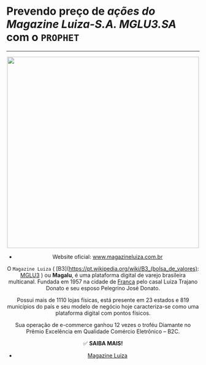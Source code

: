 # Prevendo preço de _ações do Magazine Luiza-S.A. MGLU3.SA_ com o `PROPHET`
---

<center><img src='https://upload.wikimedia.org/wikipedia/commons/1/1b/Magalu_-_novo_logo.png' width='500'>
  
- Website oficial:	www.magazineluiza.com.br
  
O `Magazine Luiza` ( [B3](https://pt.wikipedia.org/wiki/B3_(bolsa_de_valores): [MGLU3](http://www.b3.com.br/pt_br/produtos-e-servicos/negociacao/renda-variavel/empresas-listadas.htm?codigo=22470) ) ou **Magalu**, é uma plataforma digital de varejo brasileira multicanal. Fundada em 1957 na cidade de [Franca](https://pt.wikipedia.org/wiki/Franca) pelo casal Luiza Trajano Donato e seu esposo Pelegrino José Donato.

Possui mais de 1110 lojas físicas, está presente em 23 estados e 819 municípios do país e seu modelo de negócio hoje caracteriza-se como uma plataforma digital com pontos físicos.

Sua operação de e-commerce ganhou 12 vezes o troféu Diamante no Prêmio Excelência em Qualidade Comércio Eletrônico – B2C.
  
✅ **SAIBA MAIS!**
- [Magazine Luiza](https://pt.wikipedia.org/wiki/Magazine_Luiza)

